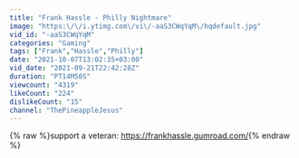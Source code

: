 ```yaml
---
title: "Frank Hassle - Philly Nightmare"
image: "https:\/\/i.ytimg.com\/vi\/-aaS3CWqYqM\/hqdefault.jpg"
vid_id: "-aaS3CWqYqM"
categories: "Gaming"
tags: ["Frank","Hassle","Philly"]
date: "2021-10-07T13:02:35+03:00"
vid_date: "2021-09-21T22:42:28Z"
duration: "PT14M50S"
viewcount: "4319"
likeCount: "224"
dislikeCount: "15"
channel: "ThePineappleJesus"
---
```

{% raw %}support a veteran: <a rel="nofollow" target="blank" href="https://frankhassle.gumroad.com/">https://frankhassle.gumroad.com/</a>{% endraw %}
